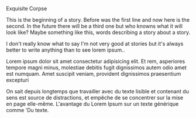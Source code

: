 Exquisite Corpse

This is the beginning of a story. Before was the first line and now here is the second.
In the future there will be a third one but who knowns what it will look like? Maybe something like this, words describing a story about a story.

<!--Story from Jordan -->
I don't really know what to say I'm not very good at stories but it's always better to write anything than to see lorem ipsum..

<!--Story From Luna -->

Lorem ipsum dolor sit amet consectetur adipisicing elit. Et rem, asperiores tempore magni minus, molestiae debitis fugit dignissimos autem odio amet est numquam. Amet suscipit veniam, provident dignissimos praesentium excepturi

On sait depuis longtemps que travailler avec du texte lisible et contenant du sens est source de distractions, et empêche de se concentrer sur la mise en page elle-même. L'avantage du Lorem Ipsum sur un texte générique comme 'Du texte.